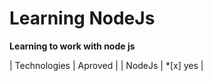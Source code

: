 # Learning NodeJs

**Learning to work with node js**

| Technologies  | Aproved |
| NodeJs        | *[x] yes |
